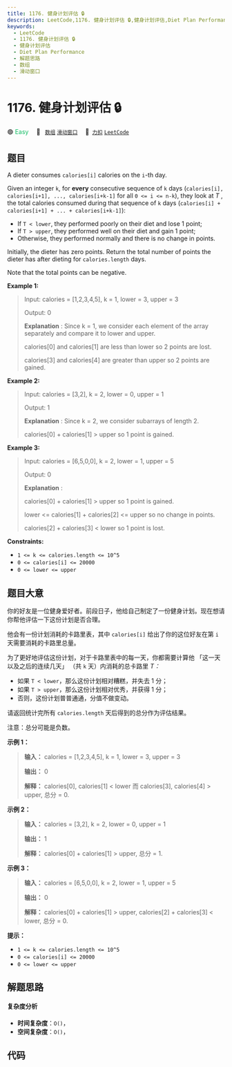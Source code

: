 ```yaml
---
title: 1176. 健身计划评估 🔒
description: LeetCode,1176. 健身计划评估 🔒,健身计划评估,Diet Plan Performance,解题思路,数组,滑动窗口
keywords:
  - LeetCode
  - 1176. 健身计划评估 🔒
  - 健身计划评估
  - Diet Plan Performance
  - 解题思路
  - 数组
  - 滑动窗口
---
```


# 1176. 健身计划评估 🔒

🟢 <font color=#15bd66>Easy</font>&emsp; 🔖&ensp; [`数组`](/tag/array.md) [`滑动窗口`](/tag/sliding-window.md)&emsp; 🔗&ensp;[`力扣`](https://leetcode.cn/problems/diet-plan-performance) [`LeetCode`](https://leetcode.com/problems/diet-plan-performance)

## 题目

A dieter consumes `calories[i]` calories on the `i`-th day.

Given an integer `k`, for **every** consecutive sequence of `k` days
(`calories[i], calories[i+1], ..., calories[i+k-1]` for all `0 <= i <= n-k`),
they look at _T_ , the total calories consumed during that sequence of `k`
days (`calories[i] + calories[i+1] + ... + calories[i+k-1]`):

  * If `T < lower`, they performed poorly on their diet and lose 1 point; 
  * If `T > upper`, they performed well on their diet and gain 1 point;
  * Otherwise, they performed normally and there is no change in points.

Initially, the dieter has zero points. Return the total number of points the
dieter has after dieting for `calories.length` days.

Note that the total points can be negative.



**Example 1:**

> Input: calories = [1,2,3,4,5], k = 1, lower = 3, upper = 3
> 
> Output: 0
> 
> **Explanation** : Since k = 1, we consider each element of the array separately and compare it to lower and upper.
> 
> calories[0] and calories[1] are less than lower so 2 points are lost.
> 
> calories[3] and calories[4] are greater than upper so 2 points are gained.

**Example 2:**

> Input: calories = [3,2], k = 2, lower = 0, upper = 1
> 
> Output: 1
> 
> **Explanation** : Since k = 2, we consider subarrays of length 2.
> 
> calories[0] + calories[1] > upper so 1 point is gained.

**Example 3:**

> Input: calories = [6,5,0,0], k = 2, lower = 1, upper = 5
> 
> Output: 0
> 
> **Explanation** :
> 
> calories[0] + calories[1] > upper so 1 point is gained.
> 
> lower <= calories[1] + calories[2] <= upper so no change in points.
> 
> calories[2] + calories[3] < lower so 1 point is lost.

**Constraints:**

  * `1 <= k <= calories.length <= 10^5`
  * `0 <= calories[i] <= 20000`
  * `0 <= lower <= upper`


## 题目大意

你的好友是一位健身爱好者。前段日子，他给自己制定了一份健身计划。现在想请你帮他评估一下这份计划是否合理。

他会有一份计划消耗的卡路里表，其中 `calories[i]` 给出了你的这位好友在第 `i` 天需要消耗的卡路里总量。

为了更好地评估这份计划，对于卡路里表中的每一天，你都需要计算他 「这一天以及之后的连续几天」 （共 `k` 天）内消耗的总卡路里 _T：_

  * 如果 `T < lower`，那么这份计划相对糟糕，并失去 1 分； 
  * 如果 `T > upper`，那么这份计划相对优秀，并获得 1 分；
  * 否则，这份计划普普通通，分值不做变动。

请返回统计完所有 `calories.length` 天后得到的总分作为评估结果。

注意：总分可能是负数。



**示例 1：**

> 
> 
> 
> 
> 
> **输入：** calories = [1,2,3,4,5], k = 1, lower = 3, upper = 3
> 
> **输出：** 0
> 
> **解释：** calories[0], calories[1] < lower 而 calories[3], calories[4] > upper, 总分 = 0.

**示例 2：**

> 
> 
> 
> 
> 
> **输入：** calories = [3,2], k = 2, lower = 0, upper = 1
> 
> **输出：** 1
> 
> **解释：** calories[0] + calories[1] > upper, 总分 = 1.
> 
> 

**示例 3：**

> 
> 
> 
> 
> 
> **输入：** calories = [6,5,0,0], k = 2, lower = 1, upper = 5
> 
> **输出：** 0
> 
> **解释：** calories[0] + calories[1] > upper, calories[2] + calories[3] < lower, 总分 = 0.
> 
> 



**提示：**

  * `1 <= k <= calories.length <= 10^5`
  * `0 <= calories[i] <= 20000`
  * `0 <= lower <= upper`


## 解题思路

#### 复杂度分析

- **时间复杂度**：`O()`，
- **空间复杂度**：`O()`，

## 代码

```javascript

```